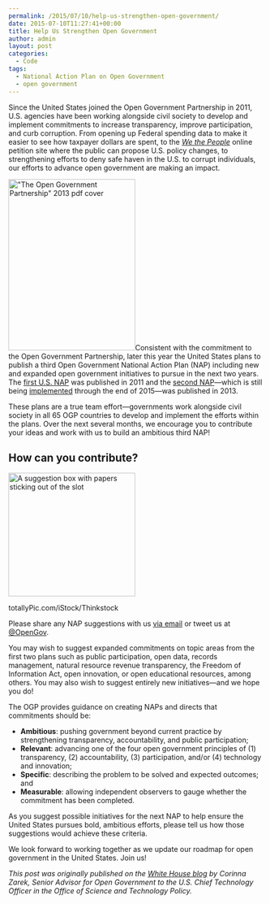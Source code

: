 ```yaml
---
permalink: /2015/07/10/help-us-strengthen-open-government/
date: 2015-07-10T11:27:41+00:00
title: Help Us Strengthen Open Government
author: admin
layout: post
categories:
  - Code
tags:
  - National Action Plan on Open Government
  - open government
---
```


Since the United States joined the Open Government Partnership in 2011, U.S. agencies have been working alongside civil society to develop and implement commitments to increase transparency, improve participation, and curb corruption. From opening up Federal spending data to make it easier to see how taxpayer dollars are spent, to the _[We the People](https://petitions.whitehouse.gov/)_ online petition site where the public can propose U.S. policy changes, to strengthening efforts to deny safe haven in the U.S. to corrupt individuals, our efforts to advance open government are making an impact.

<img class="alignright size-full wp-image-287612" src="https://s3.amazonaws.com/sitesusa/wp-content/uploads/sites/212/2015/07/250-x-337-Open-Govt-Partnership-2013-PDF-cover.jpg" alt="&quot;The Open Government Partnership&quot; 2013 pdf cover" width="250" height="337" />Consistent with the commitment to the Open Government Partnership, later this year the United States plans to publish a third Open Government National Action Plan (NAP) including new and expanded open government initiatives to pursue in the next two years. The [first U.S. NAP](https://www.whitehouse.gov/sites/default/files/us_national_action_plan_final_2.pdf) was published in 2011 and the [second NAP](https://www.whitehouse.gov/sites/default/files/docs/us_national_action_plan_6p.pdf)—which is still being [implemented](https://www.whitehouse.gov/sites/default/files/microsites/ostp/NAP%202%200%20Self-Assessment%20Report%20final.pdf) through the end of 2015—was published in 2013.

These plans are a true team effort—governments work alongside civil society in all 65 OGP countries to develop and implement the efforts within the plans. Over the next several months, we encourage you to contribute your ideas and work with us to build an ambitious third NAP!

## How can you contribute?

<div id="attachment_287592" style="width: 260px" class="wp-caption alignright">
  <img class="size-full wp-image-287592" src="https://s3.amazonaws.com/sitesusa/wp-content/uploads/sites/212/2015/07/250-x-243-Suggestion-box-with-feedback-notes-totallyPic.jpg" alt="A suggestion box with papers sticking out of the slot" width="250" height="243" />
  
  <p class="wp-caption-text">
    totallyPic.com/iStock/Thinkstock
  </p>
</div>

Please share any NAP suggestions with us [via email](mailto:opengov@ostp.gov) or tweet us at [@OpenGov](https://twitter.com/OpenGov).

You may wish to suggest expanded commitments on topic areas from the first two plans such as public participation, open data, records management, natural resource revenue transparency, the Freedom of Information Act, open innovation, or open educational resources, among others. You may also wish to suggest entirely new initiatives—and we hope you do!

The OGP provides guidance on creating NAPs and directs that commitments should be:

  * **Ambitious**: pushing government beyond current practice by strengthening transparency, accountability, and public participation;
  * **Relevant**: advancing one of the four open government principles of (1) transparency, (2) accountability, (3) participation, and/or (4) technology and innovation;
  * **Specific**: describing the problem to be solved and expected outcomes; and
  * **Measurable**: allowing independent observers to gauge whether the commitment has been completed.

As you suggest possible initiatives for the next NAP to help ensure the United States pursues bold, ambitious efforts, please tell us how those suggestions would achieve these criteria.

We look forward to working together as we update our roadmap for open government in the United States. Join us!

<div class="hdivider">
</div>

_This post was originally published on the [White House blog](https://www.whitehouse.gov/blog/2015/06/04/help-us-strengthen-open-government) by Corinna Zarek, Senior Advisor for Open Government to the U.S. Chief Technology Officer in the Office of Science and Technology Policy._